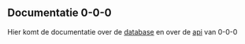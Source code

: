 ## Documentatie 0-0-0

Hier komt de documentatie over de [database](doc/database.md) en over de [api](doc/api.md) van 0-0-0

